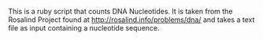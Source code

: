 This is a ruby script that counts DNA Nucleotides.  It is taken from the Rosalind Project found at http://rosalind.info/problems/dna/ and takes a text file as input containing a nucleotide sequence.  